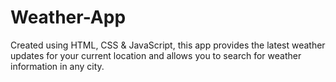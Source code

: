 # Weather-App
Created using HTML, CSS &amp; JavaScript, this app provides the latest weather updates for your current location and allows you to search for weather information in any city.
